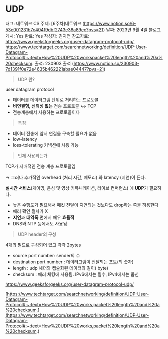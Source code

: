 # UDP

태그: 네트워크
CS 주제: [6주차]네트워크 (https://www.notion.so/6-53e001231b7c404f9dbf2743e38a89ec?pvs=21)
날짜: 2023년 9월 4일
블로그 게시: Yes
완료: Yes
작성자: 김지연
참고자료: https://www.geeksforgeeks.org/user-datagram-protocol-udp/, https://www.techtarget.com/searchnetworking/definition/UDP-User-Datagram-Protocol#:~:text=How%20UDP%20workspacket%20length%20and%20a%20checksum.
출석: 230903 출석 (https://www.notion.so/230903-7d1391f0e72e4635b462221abae04447?pvs=21)

> UDP 란?
> 

user datagram protocol

- 데이터를 데이터그램 단위로 처리하는 프로토콜
- **비연결형, 신뢰성 없는** 전송 프로토콜 ↔ TCP
- 전송계층에서 사용하는 프로토콜이다

> 특징
> 
- 데이터 전송에 앞서 연결을 구축할 필요가 없음
- low-latency
- loss-tolerating 커넥션에 사용 가능

> 언제 사용되는가
> 

TCP가 지배적인 전송 계층 프로토콜임

→ 그러나 추가적인 overhead (처리 시간, 메모리) 와 latency (지연)이 든다.

**실시간 서비스**(게이밍, 음성 및 영상 커뮤니케이션, 라이브 컨퍼런스) 에 **UDP**가 필요하다.

- 높은 수행도가 필요해서 패킷 전달이 지연되는 것보다도 drop하는 쪽을 허용한다
- 에러 확인 절차가 X
- **지연**과 **대역폭** 면에서 매우 **효율적**
- DNS와 NTP 등에서도 사용됨

> UDP header의 구성
> 

4개의 필드로 구성되어 있고 각각 2bytes

- source port number: sender의 수
- destination port number : 데이터그램이 전달되는 포트(의 숫자)
- length : udp 헤더와 캡슐화된 데이터의 길이( byte)
- checksum : 에러 체킹에 사용됨. IPv6에서는 필수, IPv4에서는 옵션

https://www.geeksforgeeks.org/user-datagram-protocol-udp/

[https://www.techtarget.com/searchnetworking/definition/UDP-User-Datagram-Protocol#:~:text=How%20UDP%20works,packet%20length%20and%20a%20checksum.](https://www.techtarget.com/searchnetworking/definition/UDP-User-Datagram-Protocol#:~:text=How%20UDP%20works,packet%20length%20and%20a%20checksum.)